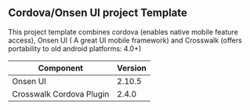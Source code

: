 ## Cordova/Onsen UI project Template

This project template combines cordova (enables native mobile feature access), Onsen UI ( A great UI mobile framework) and Crosswalk (offers portability to old android platforms: 4.0+)


| Component | Version  |
|---|---|
| Onsen UI | 2.10.5 |
| Crosswalk Cordova Plugin|2.4.0|